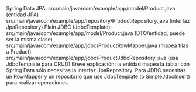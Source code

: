 Spring Data JPA:
src/main/java/com/example/app/model/Product.java (entidad JPA)
src/main/java/com/example/app/repository/ProductRepository.java (interfaz JpaRepository)
Plain JDBC (JdbcTemplate):
src/main/java/com/example/app/model/Product.java (DTO/entidad, puede ser la misma clase)
src/main/java/com/example/app/jdbc/ProductRowMapper.java (mapea filas a Product)
src/main/java/com/example/app/jdbc/ProductJdbcRepository.java (usa JdbcTemplate para CRUD)
Breve explicación: la entidad mapea la tabla; con Spring Data sólo necesitas la interfaz JpaRepository. Para JDBC necesitas un RowMapper y un repositorio que use JdbcTemplate (o SimpleJdbcInsert) para realizar operaciones.
